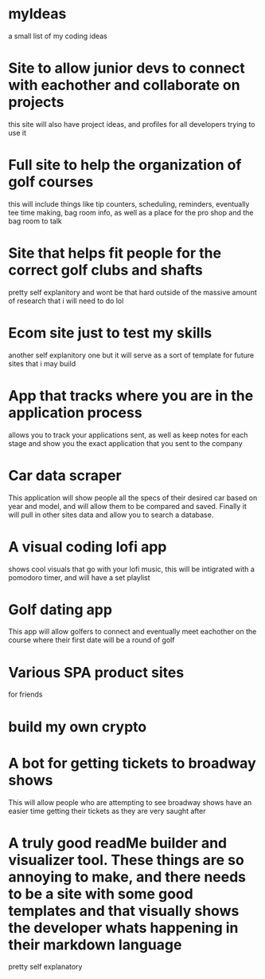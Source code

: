 # myIdeas
a small list of my coding ideas 

# Site to allow junior devs to connect with eachother and collaborate on projects
this site will also have project ideas, and profiles for all developers trying to use it

# Full site to help the organization of golf courses
this will include things like tip counters, scheduling, reminders, eventually tee time making, bag room info, as well as a place for the pro shop and the bag room to talk

# Site that helps fit people for the correct golf clubs and shafts
pretty self explanitory and wont be that hard outside of the massive amount of research that i will need to do lol

# Ecom site just to test my skills
another self explanitory one but it will serve as a sort of template for future sites that i may build

# App that tracks where you are in the application process 
allows you to track your applications sent, as well as keep notes for each stage and show you the exact application that you sent to the company

# Car data scraper
This application will show people all the specs of their desired car based on year and model, and will allow them to be compared and saved. Finally it will pull in other sites data and allow you to search a database. 

# A visual coding lofi app 
shows cool visuals that go with your lofi music, this will be intigrated with a pomodoro timer, and will have a set playlist 

# Golf dating app
This app will allow golfers to connect and eventually meet eachother on the course where their first date will be a round of golf

# Various SPA product sites
for friends 

# build my own crypto 

# A bot for getting tickets to broadway shows 
This will allow people who are attempting to see broadway shows have an easier time getting their tickets as they are very saught after

# A truly good readMe builder and visualizer tool. These things are so annoying to make, and there needs to be a site with some good templates and that visually shows the developer whats happening in their markdown language 
pretty self explanatory
